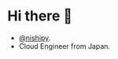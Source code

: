 # Hi there 👋

- [@nishipy](https://twitter.com/iamnishipy).
- Cloud Engineer from Japan.

<!--
## GitHub Readme Stats

<!-- [![](https://github-readme-stats.vercel.app/api?username=nishipy)](https://github.com/anuraghazra/github-readme-stats) -->

<!-- [![](https://github-readme-stats.vercel.app/api/top-langs/?username=nishipy&layout=default)](https://github.com/anuraghazra/github-readme-stats) -->

<!--
## Certifications
![](https://github.com/nishipy/nishipy/blob/master/badges/cka-certified-kubernetes-administrator.png) ![](https://github.com/nishipy/nishipy/blob/master/badges/cka-certified-kubernetes-application-developer.png) ![](https://github.com/nishipy/nishipy/blob/master/badges/cks-certified-kubernetes-security-specialist.png)...
-->

